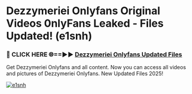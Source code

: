 # Dezzymeriei Onlyfans Original Videos 0nlyFans Leaked - Files Updated! (e1snh)

<h3>🔴 CLICK HERE 🌐==►► <a href="https://tinyurl.com/ehrbuxhb" rel="nofollow">Dezzymeriei Onlyfans Updated Files</a></h3>

Get Dezzymeriei Onlyfans and all content. Now you can access all videos and pictures of Dezzymeriei Onlyfans. New Updated Files 2025!

[![e1snh](https://i.imgur.com/lVYEuWS.gif)](https://tinyurl.com/ehrbuxhb)
